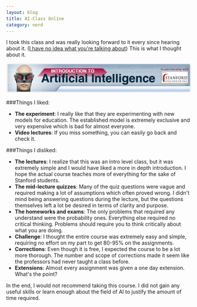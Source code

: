 ```yaml
---
layout: blog
title: AI-Class Online
category: nerd
---
```



I took this class and was really looking forward to it every since hearing about it. ([I have no idea what you're talking about][1]) This is what I thought about it.

<img src="/media/2011-12-16-ai-class/ai.jpg">

###Things I liked:

- **The experiment**: I really like that they are experimenting with new models for education. The established model is extremely exclusive and very expensive which is bad for almost everyone.
- **Video lectures**: If you miss something, you can easily go back and check it.

###Things I disliked:

- **The lectures**: I realize that this was an intro level class, but it was extremely simple and I would have liked a more in depth introduction. I hope the actual course teaches more of everything for the sake of Stanford students.
- **The mid-lecture quizzes**: Many of the quiz questions were vague and required making a lot of assumptions which often proved wrong. I didn't mind being answering questions during the lecture, but the questions themselves left a lot be desired in terms of clarity and purpose.
- **The homeworks and exams**: The only problems that required any understand were the probability ones. Everything else required no critical thinking. Problems should require you to think critically about what you are doing.
- **Challenge**: I thought the entire course was extremely easy and simple, requiring no effort on my part to get 80-95% on the assignments.
- **Corrections**: Even though it is free, I expected the course to be a lot more thorough. The number and scope
of corrections made it seem like the professors had never taught a class before.
- **Extensions**: Almost every assignment was given a one day extension. What's the point?

In the end, I would not recommend taking this course. I did not gain any useful skills or learn enough about the field of AI to justify the amount of time required.

[1]: http://ai-class.com/